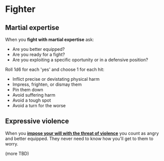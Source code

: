 # Fighter

## Martial expertise

When you **fight with martial expertise** ask:

- Are you better equipped?
- Are you ready for a fight?
- Are you exploiting a specific oportunity or in a defensive position?

Roll 1d6 for each 'yes' and choose 1 for each hit:

- Inflict precise or devistating physical harm
- Impress, frighten, or dismay them
- Pin them down
- Avoid suffering harm
- Avoid a tough spot
- Avoid a turn for the worse

## Expressive violence

When you [**impose your will with the threat of
violence**](../common-moves.md#intimidate-someone) you count as angry
and better equipped. They never need to know how you'll get to them to
worry.

(more TBD)
